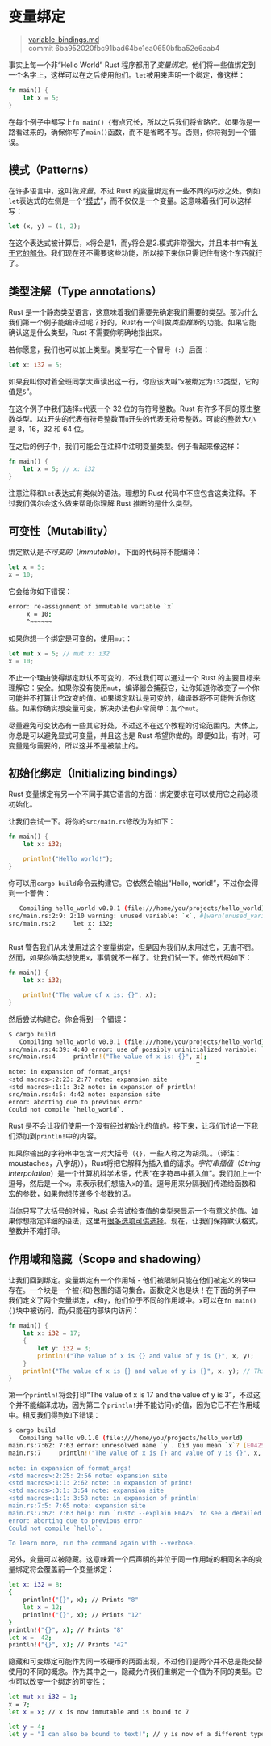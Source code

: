 # 变量绑定

> [variable-bindings.md](https://github.com/rust-lang/rust/blob/master/src/doc/book/variable-bindings.md)
> <br>
> commit 6ba952020fbc91bad64be1ea0650bfba52e6aab4

事实上每一个非“Hello World” Rust 程序都用了*变量绑定*。他们将一些值绑定到一个名字上，这样可以在之后使用他们。`let`被用来声明一个绑定，像这样：

```rust
fn main() {
    let x = 5;
}
```

在每个例子中都写上`fn main() {`有点冗长，所以之后我们将省略它。如果你是一路看过来的，确保你写了`main()`函数，而不是省略不写。否则，你将得到一个错误。

## 模式（Patterns）

在许多语言中，这叫做*变量*。不过 Rust 的变量绑定有一些不同的巧妙之处。例如`let`表达式的左侧是一个“[模式](http://doc.rust-lang.org/nightly/book/patterns.html)”，而不仅仅是一个变量。这意味着我们可以这样写：

```rust
let (x, y) = (1, 2);
```

在这个表达式被计算后，`x`将会是1，而`y`将会是2.模式非常强大，并且本书中有[关于它的部分](http://doc.rust-lang.org/nightly/book/patterns.html)。我们现在还不需要这些功能，所以接下来你只需记住有这个东西就行了。

## 类型注解（Type annotations）

Rust 是一个静态类型语言，这意味着我们需要先确定我们需要的类型。那为什么我们第一个例子能编译过呢？好的，Rust有一个叫做*类型推断*的功能。如果它能确认这是什么类型，Rust 不需要你明确地指出来。

若你愿意，我们也可以加上类型。类型写在一个冒号（`:`）后面：

```rust
let x: i32 = 5;
```

如果我叫你对着全班同学大声读出这一行，你应该大喊“`x`被绑定为`i32`类型，它的值是`5`”。

在这个例子中我们选择`x`代表一个 32 位的有符号整数。Rust 有许多不同的原生整数类型。以`i`开头的代表有符号整数而`u`开头的代表无符号整数。可能的整数大小是 8，16，32 和 64 位。

在之后的例子中，我们可能会在注释中注明变量类型。例子看起来像这样：

```rust
fn main() {
    let x = 5; // x: i32
}
```

注意注释和`let`表达式有类似的语法。理想的 Rust 代码中不应包含这类注释。不过我们偶尔会这么做来帮助你理解 Rust 推断的是什么类型。

## 可变性（Mutability）

绑定默认是*不可变的*（*immutable*）。下面的代码将不能编译：

```rust
let x = 5;
x = 10;
```

它会给你如下错误：

```bash
error: re-assignment of immutable variable `x`
     x = 10;
     ^~~~~~~
```

如果你想一个绑定是可变的，使用`mut`：

```rust
let mut x = 5; // mut x: i32
x = 10;
```

不止一个理由使得绑定默认不可变的，不过我们可以通过一个 Rust 的主要目标来理解它：安全。如果你没有使用`mut`，编译器会捕获它，让你知道你改变了一个你可能并不打算让它改变的值。如果绑定默认是可变的，编译器将不可能告诉你这些。如果你确实想变量可变，解决办法也非常简单：加个`mut`。

尽量避免可变状态有一些其它好处，不过这不在这个教程的讨论范围内。大体上，你总是可以避免显式可变量，并且这也是 Rust 希望你做的。即便如此，有时，可变量是你需要的，所以这并不是被禁止的。

## 初始化绑定（Initializing bindings）

Rust 变量绑定有另一个不同于其它语言的方面：绑定要求在可以使用它之前必须初始化。

让我们尝试一下。将你的`src/main.rs`修改为为如下：

```rust
fn main() {
    let x: i32;

    println!("Hello world!");
}
```

你可以用`cargo build`命令去构建它。它依然会输出“Hello, world!”，不过你会得到一个警告：

```bash
   Compiling hello_world v0.0.1 (file:///home/you/projects/hello_world)
src/main.rs:2:9: 2:10 warning: unused variable: `x`, #[warn(unused_variable)] on by default
src/main.rs:2     let x: i32;
                      ^
```

Rust 警告我们从未使用过这个变量绑定，但是因为我们从未用过它，无害不罚。然而，如果你确实想使用`x`，事情就不一样了。让我们试一下。修改代码如下：

```rust
fn main() {
    let x: i32;

    println!("The value of x is: {}", x);
}
```

然后尝试构建它。你会得到一个错误：

```bash
$ cargo build
   Compiling hello_world v0.0.1 (file:///home/you/projects/hello_world)
src/main.rs:4:39: 4:40 error: use of possibly uninitialized variable: `x`
src/main.rs:4     println!("The value of x is: {}", x);
                                                    ^
note: in expansion of format_args!
<std macros>:2:23: 2:77 note: expansion site
<std macros>:1:1: 3:2 note: in expansion of println!
src/main.rs:4:5: 4:42 note: expansion site
error: aborting due to previous error
Could not compile `hello_world`.
```

Rust 是不会让我们使用一个没有经过初始化的值的。接下来，让我们讨论一下我们添加到`println!`中的内容。

如果你输出的字符串中包含一对大括号（`{}`，一些人称之为胡须。。（译注：moustaches，八字胡）），Rust将把它解释为插入值的请求。*字符串插值*（*String interpolation*）是一个计算机科学术语，代表“在字符串中插入值”。我们加上一个逗号，然后是一个`x`，来表示我们想插入`x`的值。逗号用来分隔我们传递给函数和宏的参数，如果你想传递多个参数的话。

当你只写了大括号的时候，Rust 会尝试检查值的类型来显示一个有意义的值。如果你想指定详细的语法，这里有[很多选项可供选择](http://doc.rust-lang.org/std/fmt/)。现在，让我们保持默认格式，整数并不难打印。

## 作用域和隐藏（Scope and shadowing）

让我们回到绑定。变量绑定有一个作用域 - 他们被限制只能在他们被定义的块中存在。一个块是一个被`{`和`}`包围的语句集合。函数定义也是块！在下面的例子中我们定义了两个变量绑定，`x`和`y`，他们位于不同的作用域中。`x`可以在`fn main() {}`块中被访问，而`y`只能在内部块内访问：

```rust
fn main() {
    let x: i32 = 17;
    {
        let y: i32 = 3;
        println!("The value of x is {} and value of y is {}", x, y);
    }
    println!("The value of x is {} and value of y is {}", x, y); // This won't work
}
```

第一个`println!`将会打印“The value of x is 17 and the value of y is 3”，不过这个并不能编译成功，因为第二个`println!`并不能访问`y`的值，因为它已不在作用域中。相反我们得到如下错误：

```bash
$ cargo build
   Compiling hello v0.1.0 (file:///home/you/projects/hello_world)
main.rs:7:62: 7:63 error: unresolved name `y`. Did you mean `x`? [E0425]
main.rs:7     println!("The value of x is {} and value of y is {}", x, y); // This won't work
                                                                       ^
note: in expansion of format_args!
<std macros>:2:25: 2:56 note: expansion site
<std macros>:1:1: 2:62 note: in expansion of print!
<std macros>:3:1: 3:54 note: expansion site
<std macros>:1:1: 3:58 note: in expansion of println!
main.rs:7:5: 7:65 note: expansion site
main.rs:7:62: 7:63 help: run `rustc --explain E0425` to see a detailed explanation
error: aborting due to previous error
Could not compile `hello`.

To learn more, run the command again with --verbose.
```

另外，变量可以被隐藏。这意味着一个后声明的并位于同一作用域的相同名字的变量绑定将会覆盖前一个变量绑定：

```bash
let x: i32 = 8;
{
    println!("{}", x); // Prints "8"
    let x = 12;
    println!("{}", x); // Prints "12"
}
println!("{}", x); // Prints "8"
let x =  42;
println!("{}", x); // Prints "42"
```

隐藏和可变绑定可能作为同一枚硬币的两面出现，不过他们是两个并不总是能交替使用的不同的概念。作为其中之一，隐藏允许我们重绑定一个值为不同的类型。它也可以改变一个绑定的可变性：

```bash
let mut x: i32 = 1;
x = 7;
let x = x; // x is now immutable and is bound to 7

let y = 4;
let y = "I can also be bound to text!"; // y is now of a different type
```
